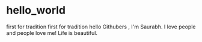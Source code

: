 # hello_world
first for tradition
first for tradition
hello Githubers , I'm Saurabh. I love people and people love me! 
Life is beautiful.
